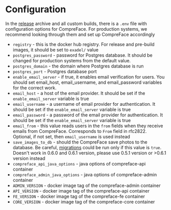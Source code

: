 # Configuration

In the [release](https://github.com/exadel-inc/CompreFace/releases)
archive and all custom builds, there is a `.env` file with configuration
options for CompreFace. For production systems, we recommend looking
through them and set up CompreFace accordingly

-   `registry` - this is the docker hub registry. For release and
    pre-build images, it should be set to `exadel/` value
-   `postgres_password` - password for Postgres database. It should be
    changed for production systems from the default value.
-   `postgres_domain` - the domain where Postgres database is run
-   `postgres_port` - Postgres database port
-   `enable_email_server` - if true, it enables email verification for
    users. You should set email_host, email_username, and email_password
    variables for the correct work.
-   `email_host` - a host of the email provider. It should be set if the
    `enable_email_server` variable is true
-   `email_username` - a username of email provider for authentication.
    It should be set if the `enable_email_server` variable is true
-   `email_password` - a password of the email provider for
    authentication. It should be set if the `enable_email_server`
    variable is true
-   `email_from` - this value reads users in the `from` fields when
    they receive emails from CompreFace. Corresponds to `From` field in
    rfc2822. Optional, if not set, then `email_username` is used instead
-   `save_images_to_db` - should the CompreFace save photos to the
    database. Be careful, [migrations](Face-data-migration.md) could be
    run only if this value is `true`. Doesn't work in 0.6.0 and 0.6.1 version, please use 0.5.1 version or >0.6.1 version instead
-   `compreface_api_java_options` - java options of compreface-api
    container
-   `compreface_admin_java_options` - java options of compreface-admin
    container
-   `ADMIN_VERSION` - docker image tag of the compreface-admin container
-   `API_VERSION` - docker image tag of the compreface-api container
-   `FE_VERSION` - docker image tag of the compreface-fe container
-   `CORE_VERSION` - docker image tag of the compreface-core container
